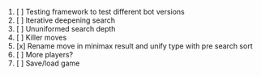 1. [ ] Testing framework to test different bot versions
2. [ ] Iterative deepening search
3. [ ] Ununiformed search depth
4. [ ] Killer moves
5. [x] Rename move in minimax result and unify type with pre search sort
6. [ ] More players?
7. [ ] Save/load game